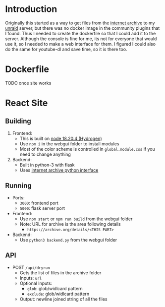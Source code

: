 # Introduction
Originally this started as a way to get files from the [internet archive](https://archive.org/) to my [unraid](https://unraid.net/) server, but there was no docker image in the community plugins that I found. Thus I needed to create the dockerfile so that I could add it to the server. Although the console is fine for me, its not for everyone that would use it, so I needed to make a web interface for them. I figured I could also do the same for youtube-dl and save time, so it is there too.

# Dockerfile
TODO once site works

# React Site
## Building
1) Frontend:
	- This is built on [node 18.20.4 (Hydrogen)](https://github.com/nvm-sh/nvm)
	- Use `npm i` in the webgui folder to install modules
	- Most of the color scheme is controlled in `global.module.css` if you need to change anything
1) Backend:
	- Built in python-3 with flask
	- Uses [internet archive python interface](https://github.com/jjjake/internetarchive)

## Running
- Ports:
	- `3000`: frontend port
	- `5000`: flask server port
- Frontend:
	- Use `npm start` or `npm run build` from the webgui folder
	- Note: URL for archive is the area following details
		- `https://archive.org/details/<THIS PART>`
- Backend:
	- Use `python3 backend.py` from the webgui folder

## API
- POST `/api/dryrun`
	- Gets the list of files in the archive folder
	- Inputs: `url`
	- Optional Inputs: 
		- `glob`: glob/widlcard pattern
		- `exclude`: glob/widlcard pattern
	- Output: newline joined string of all the files